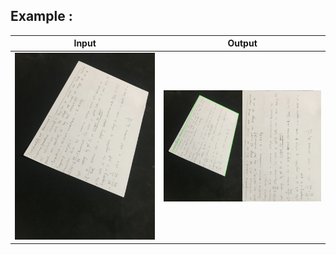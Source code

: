  ##  Example :
Input   |  Output
:-------------------------:|:-------------------------:
<img src="./images/paper.jpg">  |  <img src="./images/result.jpg">
